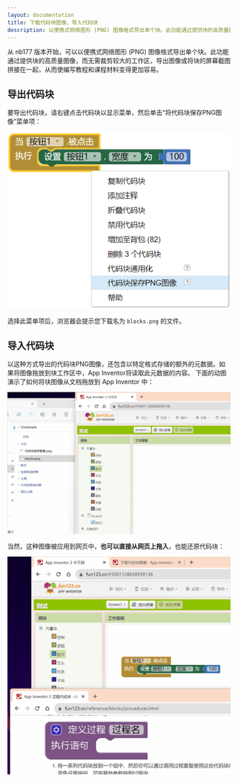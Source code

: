 ```yaml
---
layout: documentation
title: 下载代码块图像、导入代码块
description: 以便携式网络图形 (PNG) 图像格式导出单个块。此功能通过提供块的高质量图像，而无需裁剪较大的工作区，导出图像或将块的屏幕截图拼接在一起，从而使编写教程和课程材料变得更加容易。以这种方式导出的代码块PNG图像，还包含以特定格式存储的额外的元数据，可以导入进行代码块还原。
---
```


从 nb177 版本开始，可以以便携式网络图形 (PNG) 图像格式导出单个块。此功能通过提供块的高质量图像，而无需裁剪较大的工作区，导出图像或将块的屏幕截图拼接在一起，从而使编写教程和课程材料变得更加容易。

## 导出代码块

要导出代码块，请右键点击代码块以显示菜单，然后单击“将代码块保存PNG图像”菜单项：

![右键点击代码块，将代码块保存为PNG菜单项](images/代码块保存图像.png)

选择此菜单项后，浏览器会提示您下载名为 `blocks.png` 的文件。

## 导入代码块

以这种方式导出的代码块PNG图像，还包含以特定格式存储的额外的元数据。如果将图像拖放到块工作区中，App Inventor将读取此元数据的内容。
下面的动图演示了如何将块图像从文档拖放到 App Inventor 中：

![导入代码块](images/导入代码块.gif)


当然，这种图像被应用到网页中，**也可以直接从网页上拖入**，也能还原代码块：

![导入网页中代码块](images/导入网页中代码块.gif)

